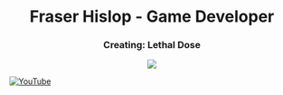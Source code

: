 <h1 align="center">Fraser Hislop - Game Developer</h1>

<h3 align="center">Creating: Lethal Dose</h3>
<p align="center">
  <img src="https://shared.fastly.steamstatic.com/store_item_assets/steam/apps/1683450/header.jpg">
</p>


[![YouTube](http://i.ytimg.com/vi/i9QQSLYArJs/hqdefault.jpg)](https://www.youtube.com/watch?v=i9QQSLYArJs)
